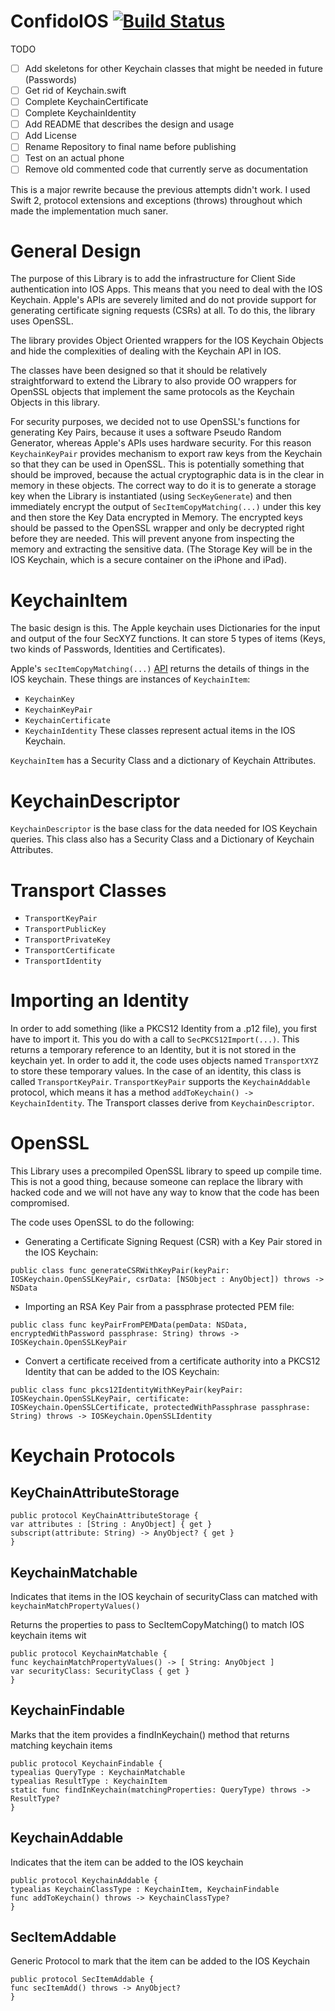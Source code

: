# ConfidoIOS [![Build Status](https://www.bitrise.io/app/e6ce6063a5c21539.svg?token=rE2YCzi0GQ9GqP5lDsMlkg&branch=master)](https://www.bitrise.io/app/e6ce6063a5c21539)

TODO
- [ ] Add skeletons for other Keychain classes that might be needed in future (Passwords)
- [ ] Get rid of Keychain.swift
- [ ] Complete KeychainCertificate
- [ ] Complete KeychainIdentity
- [ ] Add README that describes the design and usage
- [ ] Add License
- [ ] Rename Repository to final name before publishing
- [ ] Test on an actual phone
- [ ] Remove old commented code that currently serve as documentation

This is a major rewrite because the previous attempts didn't work. I used Swift 2, protocol extensions and exceptions (throws) throughout which made the implementation much saner.

# General Design
The purpose of this Library is to add the infrastructure for Client Side authentication into IOS Apps. This means that you need to deal with the IOS Keychain. Apple's APIs are severely limited and do not provide support for generating certificate signing requests (CSRs) at all. To do this, the library uses OpenSSL.

The library provides Object Oriented wrappers for the IOS Keychain Objects and hide the complexities of dealing with the Keychain API in IOS.

The classes have been designed so that it should be relatively straightforward to extend the Library to also provide OO wrappers for OpenSSL objects that implement the same protocols as the Keychain Objects in this library.

For security purposes, we decided not to use OpenSSL's functions for generating Key Pairs, because it uses a software Pseudo Random Generator, whereas Apple's APIs uses hardware security. For this reason `KeychainKeyPair` provides mechanism to export raw keys from the Keychain so that they can be used in OpenSSL. This is potentially something that should be improved, because the actual cryptographic data is in the clear in memory in these objects. The correct way to do it is to generate a storage key when the Library is instantiated (using `SecKeyGenerate`) and then immediately encrypt the output of `SecItemCopyMatching(...)` under this key and then store the Key Data encrypted in Memory. The encrypted keys should be passed to the OpenSSL wrapper and only be decrypted right before they are needed. This will prevent anyone from inspecting the memory and extracting the sensitive data. (The Storage Key will be in the IOS Keychain, which is a secure container on the iPhone and iPad).

# KeychainItem
The basic design is this. The Apple keychain uses Dictionaries for the input and output of the four SecXYZ functions. It can store 5 types of items (Keys, two kinds of Passwords, Identities and Certificates).

Apple's `secItemCopyMatching(...)` [API](https://developer.apple.com/library/ios/documentation/Security/Reference/keychainservices/index.html#//apple_ref/c/func/SecItemCopyMatching) returns the details of things in the IOS keychain. These things are instances of `KeychainItem`:
* `KeychainKey`
* `KeychainKeyPair`
* `KeychainCertificate`
* `KeychainIdentity`
These classes represent actual items in the IOS Keychain.

`KeychainItem` has a Security Class and a dictionary of Keychain Attributes.

# KeychainDescriptor
`KeychainDescriptor` is the base class for the data needed for IOS Keychain queries. This class also has a Security Class and a Dictionary of Keychain Attributes.

# Transport Classes
* `TransportKeyPair`
* `TransportPublicKey`
* `TransportPrivateKey`
* `TransportCertificate`
* `TransportIdentity`

# Importing an Identity
In order to add something (like a PKCS12 Identity from a .p12 file), you first have to import it. This you do with a call to `SecPKCS12Import(...)`. This returns a temporary reference to an Identity, but it is not stored in the keychain yet. In order to add it, the code uses objects named `TransportXYZ` to store these temporary values. In the case of an identity, this class is called `TransportKeyPair`. `TransportKeyPair` supports the `KeychainAddable` protocol, which means it has a method `addToKeychain() -> KeychainIdentity`. The Transport classes derive from `KeychainDescriptor`.

# OpenSSL
This Library uses a precompiled OpenSSL library to speed up compile time. This is not a good thing, because someone can replace the library with hacked code and we will not have any way to know that the code has been compromised.

The code uses OpenSSL to do the following:
* Generating a Certificate Signing Request (CSR) with a Key Pair stored in the IOS Keychain:
```
public class func generateCSRWithKeyPair(keyPair: IOSKeychain.OpenSSLKeyPair, csrData: [NSObject : AnyObject]) throws -> NSData
```
* Importing an RSA Key Pair from a passphrase protected PEM file:
```    
public class func keyPairFromPEMData(pemData: NSData, encryptedWithPassword passphrase: String) throws -> IOSKeychain.OpenSSLKeyPair
```    
* Convert a certificate received from a certificate authority into a PKCS12 Identity that can be added to the IOS Keychain:
```
public class func pkcs12IdentityWithKeyPair(keyPair: IOSKeychain.OpenSSLKeyPair, certificate: IOSKeychain.OpenSSLCertificate, protectedWithPassphrase passphrase: String) throws -> IOSKeychain.OpenSSLIdentity
```

# Keychain Protocols
## KeyChainAttributeStorage
```
public protocol KeyChainAttributeStorage {
var attributes : [String : AnyObject] { get }
subscript(attribute: String) -> AnyObject? { get }
}
```
## KeychainMatchable
Indicates that items in the IOS keychain of securityClass can matched with `keychainMatchPropertyValues()`

Returns the properties to pass to SecItemCopyMatching() to match IOS keychain items wit
```
public protocol KeychainMatchable {
func keychainMatchPropertyValues() -> [ String: AnyObject ]
var securityClass: SecurityClass { get }
}
```
## KeychainFindable
Marks that the item provides a findInKeychain() method that returns matching keychain items
```
public protocol KeychainFindable {
typealias QueryType : KeychainMatchable
typealias ResultType : KeychainItem
static func findInKeychain(matchingProperties: QueryType) throws -> ResultType?
}
```
## KeychainAddable
Indicates that the item can be added to the IOS keychain
```
public protocol KeychainAddable {
typealias KeychainClassType : KeychainItem, KeychainFindable
func addToKeychain() throws -> KeychainClassType?
}
```
## SecItemAddable
Generic Protocol to mark that the item can be added to the IOS Keychain
```
public protocol SecItemAddable {
func secItemAdd() throws -> AnyObject?
}
```

